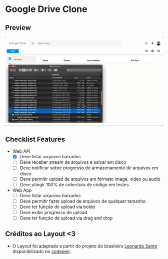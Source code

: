 # Google Drive Clone

## Preview

![](./resources/demo.gif)


## Checklist Features

- Web API
    - [X] Deve listar arquivos baixados
    - [ ] Deve receber stream de arquivos e salvar em disco 
    - [ ] Deve notificar sobre progresso de armazenamento de arquivos em disco 
    - [ ] Deve permitir upload de arquivos em formato image, video ou audio
    - [ ] Deve atingir 100% de cobertura de código em testes

- Web App 
    - [ ] Deve listar arquivos baixados
    - [ ] Deve permitir fazer upload de arquivos de qualquer tamanho
    - [ ] Deve ter função de upload via botão
    - [ ] Deve exibir progresso de upload 
    - [ ] Deve ter função de upload via drag and drop

## Créditos ao Layout <3

- O Layout foi adaptado a partir do projeto do brasileiro [Leonardo Santo](https://github.com/leoespsanto) disponibilizado no [codepen](https://codepen.io/leoespsanto/pen/KZMMKG). 
